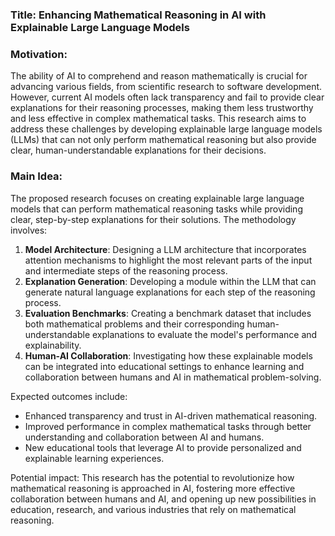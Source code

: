 ### Title: Enhancing Mathematical Reasoning in AI with Explainable Large Language Models

### Motivation:
The ability of AI to comprehend and reason mathematically is crucial for advancing various fields, from scientific research to software development. However, current AI models often lack transparency and fail to provide clear explanations for their reasoning processes, making them less trustworthy and less effective in complex mathematical tasks. This research aims to address these challenges by developing explainable large language models (LLMs) that can not only perform mathematical reasoning but also provide clear, human-understandable explanations for their decisions.

### Main Idea:
The proposed research focuses on creating explainable large language models that can perform mathematical reasoning tasks while providing clear, step-by-step explanations for their solutions. The methodology involves:
1. **Model Architecture**: Designing a LLM architecture that incorporates attention mechanisms to highlight the most relevant parts of the input and intermediate steps of the reasoning process.
2. **Explanation Generation**: Developing a module within the LLM that can generate natural language explanations for each step of the reasoning process.
3. **Evaluation Benchmarks**: Creating a benchmark dataset that includes both mathematical problems and their corresponding human-understandable explanations to evaluate the model's performance and explainability.
4. **Human-AI Collaboration**: Investigating how these explainable models can be integrated into educational settings to enhance learning and collaboration between humans and AI in mathematical problem-solving.

Expected outcomes include:
- Enhanced transparency and trust in AI-driven mathematical reasoning.
- Improved performance in complex mathematical tasks through better understanding and collaboration between AI and humans.
- New educational tools that leverage AI to provide personalized and explainable learning experiences.

Potential impact:
This research has the potential to revolutionize how mathematical reasoning is approached in AI, fostering more effective collaboration between humans and AI, and opening up new possibilities in education, research, and various industries that rely on mathematical reasoning.